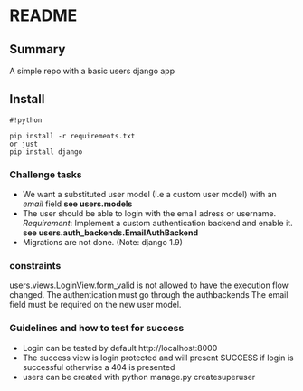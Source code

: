 # README #


## Summary ##
A simple repo with a basic users django app

## Install ##

```
#!python

pip install -r requirements.txt
or just
pip install django

```

### Challenge tasks ###

* We want a substituted user model (I.e a custom user model) with an *email* field **see users.models**
* The user should be able to login with the email adress or username. *Requirement*: Implement a custom authentication backend and enable it. **see users.auth_backends.EmailAuthBackend**
* Migrations are not done. (Note: django 1.9)

### constraints ###
users.views.LoginView.form_valid is not allowed to have the execution flow changed. The authentication must go through the authbackends
The email field must be required on the new user model.

### Guidelines and how to test for success ###

* Login can be tested by default http://localhost:8000
* The success view is login protected and will present SUCCESS if login is successful otherwise a 404 is presented
* users can be created with python manage.py createsuperuser